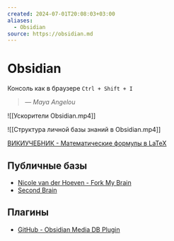 ```yaml
---
created: 2024-07-01T20:08:03+03:00
aliases:
  - Obsidian
source: https://obsidian.md
---
```


# Obsidian

Консоль как в браузере `Ctrl + Shift + I`


> &mdash; <cite>Maya Angelou</cite>

![[Ускорители Obsidian.mp4]]

![[Структура личной базы знаний в Obsidian.mp4]]

[ВИКИУЧЕБНИК - Математические формулы в LaTeX](https://ru.m.wikibooks.org/wiki/%D0%9C%D0%B0%D1%82%D0%B5%D0%BC%D0%B0%D1%82%D0%B8%D1%87%D0%B5%D1%81%D0%BA%D0%B8%D0%B5_%D1%84%D0%BE%D1%80%D0%BC%D1%83%D0%BB%D1%8B_%D0%B2_LaTeX)

## Публичные базы

 - [Nicole van der Hoeven - Fork My Brain](https://notes.nicolevanderhoeven.com/Fork+My+Brain)
 - [Second Brain](https://www.ssp.sh/brain/)


## Плагины

 - [GitHub - Obsidian Media DB Plugin](https://github.com/mProjectsCode/obsidian-media-db-plugin)
